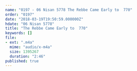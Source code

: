 ```yaml
---
name: "0197 - 06 Nisan 5778 The Rebbe Came Early to  770"
order: "0197"
date: "2018-03-19T19:50:59.000000Z"
hdate: "06 Nisan 5778"
title: "The Rebbe Came Early to  770"
keywords: []
file:
- ext: ".m4a"
  mime: "audio/x-m4a"
  size: 1395267
  duration: "2:46"
published: true
---
```


